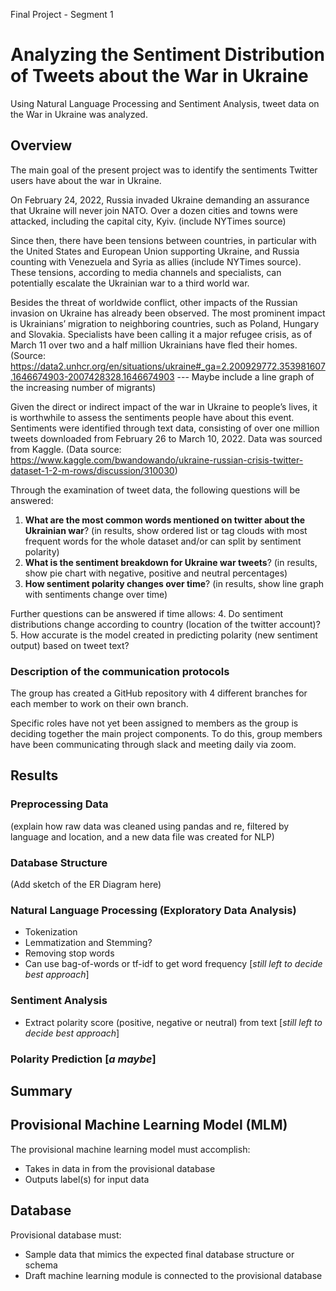 Final Project - Segment 1
# Analyzing the Sentiment Distribution of Tweets about the War in Ukraine
Using Natural Language Processing and Sentiment Analysis, tweet data on the War in Ukraine was analyzed.

## Overview
The main goal of the present project was to identify the sentiments Twitter users have about the war in Ukraine.

On February 24, 2022, Russia invaded Ukraine demanding an assurance that Ukraine will never join NATO. Over a dozen cities and towns were attacked, including the capital city, Kyiv.
(include NYTimes source)

Since then, there have been tensions between countries, in particular with the United States and European Union supporting Ukraine, and Russia counting with Venezuela and Syria as allies (include NYTimes source). These tensions, according to media channels and specialists, can potentially escalate the Ukrainian war to a third world war.

Besides the threat of worldwide conflict, other impacts of the Russian invasion on Ukraine has already been observed. The most prominent impact is Ukrainians’ migration to neighboring countries, such as Poland, Hungary and Slovakia. Specialists have been calling it a major refugee crisis, as of March 11 over two and a half million Ukrainians have fled their homes. (Source: https://data2.unhcr.org/en/situations/ukraine#_ga=2.200929772.353981607.1646674903-2007428328.1646674903 --- Maybe include a line graph of the increasing number of migrants)

Given the direct or indirect impact of the war in Ukraine to people’s lives, it is worthwhile to assess the sentiments people have about this event. Sentiments were identified through text data, consisting of over one million tweets downloaded from February 26 to March 10, 2022. Data was sourced from Kaggle.
(Data source: https://www.kaggle.com/bwandowando/ukraine-russian-crisis-twitter-dataset-1-2-m-rows/discussion/310030)

Through the examination of tweet data, the following questions will be answered:
1. **What are the most common words mentioned on twitter about the Ukrainian war**?
(in results, show ordered list or tag clouds with most frequent words for the whole dataset and/or can split by sentiment polarity)
2. **What is the sentiment breakdown for Ukraine war tweets**?
(in results, show pie chart with negative, positive and neutral percentages)
3. **How sentiment polarity changes over time**?
(in results, show line graph with sentiments change over time)

Further questions can be answered if time allows:
4. Do sentiment distributions change according to country (location of the twitter account)?
5. How accurate is the model created in predicting polarity (new sentiment output) based on tweet text?

### Description of the communication protocols
The group has created a GitHub repository with 4 different branches for each member to work on their own branch.

Specific roles have not yet been assigned to members as the group is deciding together the main project components. To do this, group members have been communicating through slack and meeting daily via zoom.

## Results

### Preprocessing Data
(explain how raw data was cleaned using pandas and re, filtered by language and location, and a new data file was created for NLP)

### Database Structure
(Add sketch of the ER Diagram here)

### Natural Language Processing (Exploratory Data Analysis)
- Tokenization
- Lemmatization and Stemming?
- Removing stop words
- Can use bag-of-words or tf-idf to get word frequency [*still left to decide best approach*]

### Sentiment Analysis
- Extract polarity score (positive, negative or neutral) from text  [*still left to decide best approach*]

### Polarity Prediction [*a maybe*]

## Summary







## Provisional Machine Learning Model (MLM)
The provisional machine learning model must accomplish:
- Takes in data in from the provisional database
- Outputs label(s) for input data

## Database
Provisional database must:
- Sample data that mimics the expected final database structure or schema
- Draft machine learning module is connected to the provisional database

